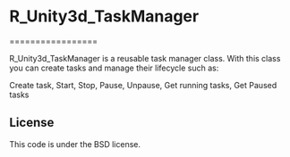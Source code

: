 # R_Unity3d_TaskManager
=================

R_Unity3d_TaskManager is a reusable task manager class.
With this class you can create tasks and manage their lifecycle such as:

Create task, Start, Stop, Pause, Unpause, Get running tasks, Get Paused tasks

License
--------

This code is under the BSD license.
